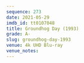 ```yaml
---
sequence: 273
date: 2021-05-29
imdb_id: tt0107048
title: Groundhog Day (1993)
grade: A-
slug: groundhog-day-1993
venue: 4k UHD Blu-ray
venue_notes:
---
```


